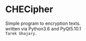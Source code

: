 # CHECipher
Simple program to encryption texts. <br>
written via Python3.6 and PyQt5.10.1 <br>
<code>Tarek Ghajary. </code>
